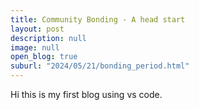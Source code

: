 ```yaml
---
title: Community Bonding - A head start
layout: post
description: null
image: null
open_blog: true
suburl: "2024/05/21/bonding_period.html"
---
```


Hi this is my first blog using vs code.
